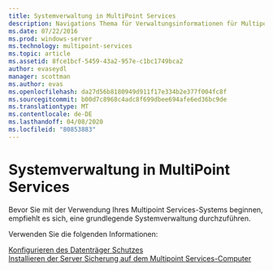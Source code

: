 ```yaml
---
title: Systemverwaltung in MultiPoint Services
description: Navigations Thema für Verwaltungsinformationen für Multipoint Services
ms.date: 07/22/2016
ms.prod: windows-server
ms.technology: multipoint-services
ms.topic: article
ms.assetid: 8fce1bcf-5459-43a2-957e-c1bc1749bca2
author: evaseydl
manager: scottman
ms.author: evas
ms.openlocfilehash: da27d56b8180949d911f17e334b2e377f004fc8f
ms.sourcegitcommit: b00d7c8968c4adc8f699dbee694afe6ed36bc9de
ms.translationtype: MT
ms.contentlocale: de-DE
ms.lasthandoff: 04/08/2020
ms.locfileid: "80853883"
---
```

# <a name="system-administration-in-multipoint-services"></a>Systemverwaltung in MultiPoint Services
Bevor Sie mit der Verwendung Ihres Multipoint Services-Systems beginnen, empfiehlt es sich, eine grundlegende Systemverwaltung durchzuführen.  
  
Verwenden Sie die folgenden Informationen:

[Konfigurieren des Datenträger Schutzes](Configure-Disk-Protection-in-MultiPoint-services.md)  
[Installieren der Server Sicherung auf dem Multipoint Services-Computer](Install-Server-Backup-on-your-MultiPoint-services-computer.md) 
